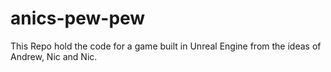# anics-pew-pew
This Repo hold the code for a game built in Unreal Engine from the ideas of Andrew, Nic and Nic.

